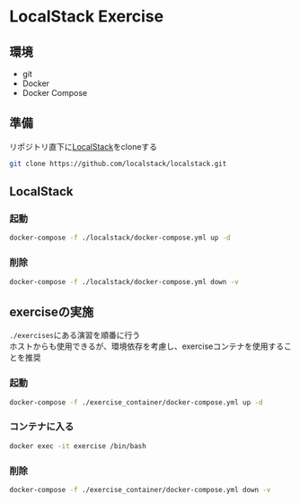 # LocalStack Exercise

## 環境

- git
- Docker
- Docker Compose

## 準備

リポジトリ直下に[LocalStack](https://github.com/localstack/localstack)をcloneする

```bash
git clone https://github.com/localstack/localstack.git
```

## LocalStack

### 起動

```bash
docker-compose -f ./localstack/docker-compose.yml up -d
```

### 削除

```bash
docker-compose -f ./localstack/docker-compose.yml down -v
```

## exerciseの実施

`./exercises`にある演習を順番に行う  
ホストからも使用できるが、環境依存を考慮し、exerciseコンテナを使用することを推奨  

### 起動

```bash
docker-compose -f ./exercise_container/docker-compose.yml up -d
```

### コンテナに入る

```bash
docker exec -it exercise /bin/bash
```

### 削除

```bash
docker-compose -f ./exercise_container/docker-compose.yml down -v
```
